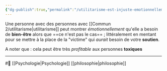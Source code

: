 ```yaml
---
{"dg-publish":true,"permalink":"/utilitarisme-est-injuste-emotionnellement/"}
---
```


Une personne avec des personnes avec [[Commun 2/utilitarisme\|utilitarisme]] peut montrer *émotionnellement* qu'elle a besoin de **bien-être** alors que ==ce n'est pas le cas== ; littéralement en mentant pour se mettre à la place de la "victime" qui *aurait* besoin de votre **soutien**. 

A noter que : cela peut être très *profitable* aux personnes **toxiques** 

---
#🌲  [[Psychologie\|Psychologie]] [[philosophie\|philosophie]]